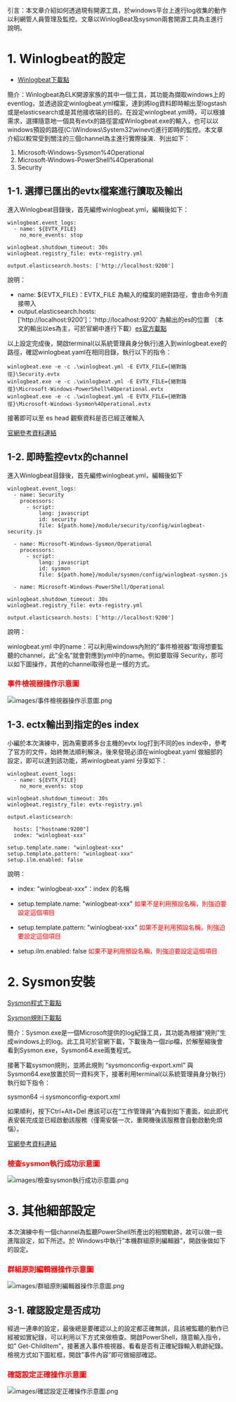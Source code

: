 引言：本文章介紹如何透過現有開源工具，於windows平台上進行log收集的動作以利網管人員管理及監控。文章以WinlogBeat及sysmon兩套開源工具為主進行說明。

# 1. Winlogbeat的設定  
- [Winlogbeat下載點](https://www.elastic.co/downloads/beats/winlogbeat)

簡介：Winlogbeat為ELK開源家族的其中一個工具，其功能為擷取windows上的eventlog，並透過設定winlogbeat.yml檔案，達到將log資料即時輸出至logstash或是elasticsearch或是其他接收端的目的。在設定winlogbeat.yml時，可以根據需求，選擇隨意地一個具有evtx的路徑當成Winlogbeat.exe的輸入，也可以以windows預設的路徑(C:\Windows\System32\winevt)進行即時的監控。本文章介紹以較常受到關注的三個channel為主進行實際操演．列出如下：

1. 	Microsoft-Windows-Sysmon%4Operational
2.	Microsoft-Windows-PowerShell%4Operational
3.	Security


## 1-1. 選擇已匯出的evtx檔案進行讀取及輸出
進入Winlogbeat目錄後，首先編修winlogbeat.yml，編輯後如下：

	winlogbeat.event_logs:
	  - name: ${EVTX_FILE} 
	    no_more_events: stop 
	
	winlogbeat.shutdown_timeout: 30s 
	winlogbeat.registry_file: evtx-registry.yml 
	
	output.elasticsearch.hosts: ['http://localhost:9200']

說明：

* name: ${EVTX_FILE}：EVTX_FILE 為輸入的檔案的絕對路徑，會由命令列直接帶入
* output.elasticsearch.hosts: ['http://localhost:9200']：'http://localhost:9200' 為輸出的es的位置 （本文的輸出以es為主，可於官網中進行下載）[es官方載點](https://www.elastic.co/downloads/elasticsearch)

以上設定完成後，開啟terminal(以系統管理員身分執行)進入到winlogbeat.exe的路徑，確認winlogbeat.yaml在相同目錄，執行以下的指令：


	winlogbeat.exe -e -c .\winlogbeat.yml -E EVTX_FILE={絕對路徑}\Security.evtx
	winlogbeat.exe -e -c .\winlogbeat.yml -E EVTX_FILE={絕對路徑}\Microsoft-Windows-PowerShell%4Operational.evtx
	winlogbeat.exe -e -c .\winlogbeat.yml -E EVTX_FILE={絕對路徑}\Microsoft-Windows-Sysmon%4Operational.evtx

接著即可以至 es head 觀察資料是否已經正確輸入 

[官網參考資料連結](https://www.elastic.co/guide/en/beats/winlogbeat/current/reading-from-evtx.html)


## 1-2. 即時監控evtx的channel

進入Winlogbeat目錄後，首先編修winlogbeat.yml，編輯後如下

	winlogbeat.event_logs:
	  - name: Security
	    processors:
	      - script:
	          lang: javascript
	          id: security
	          file: ${path.home}/module/security/config/winlogbeat-security.js
	
	  - name: Microsoft-Windows-Sysmon/Operational
	    processors:
	      - script:
	          lang: javascript
	          id: sysmon
	          file: ${path.home}/module/sysmon/config/winlogbeat-sysmon.js
	
	  - name: Microsoft-Windows-PowerShell/Operational
	
	winlogbeat.shutdown_timeout: 30s 
	winlogbeat.registry_file: evtx-registry.yml 
	
	output.elasticsearch.hosts: ['http://localhost:9200']

說明：

winlogbeat.yml 中的name：可以利用windows內附的”事件檢視器”取得想要監聽的channel，此”全名”就會對應到yml中的name。例如要取得 Security，那可以如下圖操作，其他的channel取得也是一樣的方式。


### <font color="red">事件檢視器操作示意圖</font>

![images/事件檢視器操作示意圖.png](images/事件檢視器操作示意圖.png)


## 1-3. ectx輸出到指定的es index
小編於本次演練中，因為需要將多台主機的evtx log打到不同的es index中，參考了官方的文件，始終無法順利解決，後來發現必須在winlogbeat.yaml 做細部的設定，即可以達到該功能，將winlogbeat.yaml 分享如下：

	winlogbeat.event_logs:
	  - name: ${EVTX_FILE} 
	    no_more_events: stop 
	
	winlogbeat.shutdown_timeout: 30s 
	winlogbeat.registry_file: evtx-registry.yml 
	
	output.elasticsearch:
	
	  hosts: ["hostname:9200"]
	  index: "winlogbeat-xxx"
	
	setup.template.name: "winlogbeat-xxx"
	setup.template.pattern: "winlogbeat-xxx"
	setup.ilm.enabled: false

說明：

* index: "winlogbeat-xxx"：index 的名稱

* setup.template.name: "winlogbeat-xxx" <font color="red">如果不是利用預設名稱，則強迫要設定這個項目</font>

* setup.template.pattern: "winlogbeat-xxx" <font color="red">如果不是利用預設名稱，則強迫要設定這個項目</font>

* setup.ilm.enabled: false  <font color="red">如果不是利用預設名稱，則強迫要設定這個項目</font>
	
# 2. Sysmon安裝 

[Sysmon程式下載點](https://download.sysinternals.com/files/Sysmon.zip)

[Sysmon規則下載點](https://github.com/SwiftOnSecurity/sysmon-config)

簡介：Sysmon.exe是一個Microsoft提供的log紀錄工具，其功能為根據”規則”生成windows上的log。此工具可於官網下載，下載後為一個zip檔，於解壓縮後會看到Sysmon.exe，Sysmon64.exe兩隻程式。

接著下載sysmon規則，並將此規則 “sysmonconfig-export.xml” 與 Sysmon64.exe放置於同一資料夾下，接著利用terminal(以系統管理員身分執行)執行如下指令：

sysmon64 -i sysmonconfig-export.xml 

如果順利，按下Ctrl+Alt+Del 應該可以在“工作管理員”內看到如下畫面，如此即代表安裝完成並已經啟動該服務（僅需安裝一次，重開機後該服務會自動啟動免煩惱）。

[官網參考資料連結](https://docs.microsoft.com/en-us/sysinternals/downloads/sysmon)



### <font color="red">檢查sysmon執行成功示意圖</font>

![images/檢查sysmon執行成功示意圖.png](images/檢查sysmon執行成功示意圖.png)



# 3. 其他細部設定

本次演練中有一個channel為監聽PowerShell所產出的相關軌跡，故可以做一些進階設定，如下所述。於 Windows中執行”本機群組原則編輯器”，開啟後做如下的設定。


### <font color="red">群組原則編輯器操作示意圖</font>

![images/群組原則編輯器操作示意圖.png](images/群組原則編輯器操作示意圖.png)

## 3-1. 確認設定是否成功 

經過一連串的設定，最後總是要確認以上的設定都正確無誤，且該被監聽的動作已經被如實紀錄，可以利用以下方式來做檢查。開啟PowerShell，隨意輸入指令，如” Get-ChildItem”，接著進入事件檢視器，看看是否有正確紀錄輸入軌跡紀錄。檢視方式如下圖紅框，開啟”事件內容”即可做細部確認。

### <font color="red">確認設定正確操作示意圖</font>

![images/確認設定正確操作示意圖.png](images/確認設定正確操作示意圖.png)
